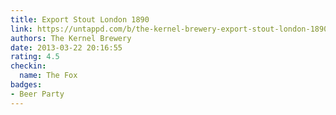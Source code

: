 ```yaml
---
title: Export Stout London 1890
link: https://untappd.com/b/the-kernel-brewery-export-stout-london-1890/13241
authors: The Kernel Brewery
date: 2013-03-22 20:16:55
rating: 4.5
checkin:
  name: The Fox
badges:
- Beer Party
---
```

